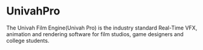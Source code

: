 # UnivahPro
The Univah Film Engine(Univah Pro) is the industry standard Real-Time VFX, animation and rendering software for film studios, game designers and college students.
